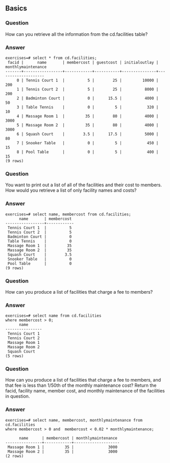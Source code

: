 ## Basics

### Question
How can you retrieve all the information from the cd.facilities table? 

### Answer
```shell
exercises=# select * from cd.facilities;
 facid |      name       | membercost | guestcost | initialoutlay | monthlymaintenance 
-------+-----------------+------------+-----------+---------------+--------------------
     0 | Tennis Court 1  |          5 |        25 |         10000 |                200
     1 | Tennis Court 2  |          5 |        25 |          8000 |                200
     2 | Badminton Court |          0 |      15.5 |          4000 |                 50
     3 | Table Tennis    |          0 |         5 |           320 |                 10
     4 | Massage Room 1  |         35 |        80 |          4000 |               3000
     5 | Massage Room 2  |         35 |        80 |          4000 |               3000
     6 | Squash Court    |        3.5 |      17.5 |          5000 |                 80
     7 | Snooker Table   |          0 |         5 |           450 |                 15
     8 | Pool Table      |          0 |         5 |           400 |                 15
(9 rows)
```
### Question
You want to print out a list of all of the facilities and their cost to members. How would you retrieve a list of only facility names and costs?

### Answer
```shell
exercises=# select name, membercost from cd.facilities;
      name       | membercost 
-----------------+------------
 Tennis Court 1  |          5
 Tennis Court 2  |          5
 Badminton Court |          0
 Table Tennis    |          0
 Massage Room 1  |         35
 Massage Room 2  |         35
 Squash Court    |        3.5
 Snooker Table   |          0
 Pool Table      |          0
(9 rows)

```

### Question
How can you produce a list of facilities that charge a fee to members?


### Answer
```shell
exercises=# select name from cd.facilities
where membercost > 0;
      name      
----------------
 Tennis Court 1
 Tennis Court 2
 Massage Room 1
 Massage Room 2
 Squash Court
(5 rows)

```


### Question
How can you produce a list of facilities that charge a fee to members, and that fee is less than 1/50th of the monthly maintenance cost? Return the facid, facility name, member cost, and monthly maintenance of the facilities in question.

### Answer
```shell
exercises=# select name, membercost, monthlymaintenance from cd.facilities
where membercost > 0 and  membercost < 0.02 * monthlymaintenance;

      name      | membercost | monthlymaintenance 
----------------+------------+--------------------
 Massage Room 1 |         35 |               3000
 Massage Room 2 |         35 |               3000
(2 rows)

```